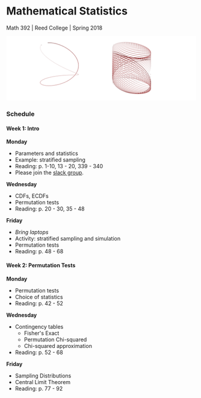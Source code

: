 # Mathematical Statistics
Math 392 | Reed College | Spring 2018

![](figs/mcmc.png)

### Schedule



#### Week 1: Intro

**Monday**

- Parameters and statistics
- Example: stratified sampling
- Reading: p. 1-10, 13 - 20, 339 - 340
- Please join the [slack group](https://join.slack.com/t/mathstats/signup).

**Wednesday**

- CDFs, ECDFs
- Permutation tests
- Reading: p. 20 - 30, 35 - 48

**Friday**

- *Bring laptops*
- Activity: stratified sampling and simulation
- Permutation tests
- Reading: p. 48 - 68


#### Week 2: Permutation Tests

**Monday**

- Permutation tests
- Choice of statistics
- Reading: p. 42 - 52

**Wednesday**

- Contingency tables
    - Fisher's Exact
    - Permutation Chi-squared
    - Chi-squared approximation
- Reading: p. 52 - 68

**Friday**

- Sampling Distributions
- Central Limit Theorem
- Reading: p. 77 - 92


<!-- notes for later: bayesian model selection -->
